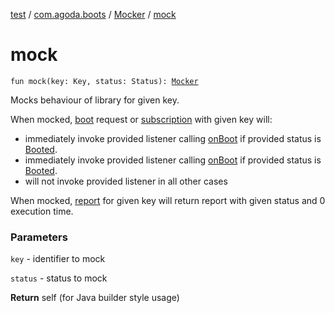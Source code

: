 [test](../../index.md) / [com.agoda.boots](../index.md) / [Mocker](index.md) / [mock](./mock.md)

# mock

`fun mock(key: Key, status: Status): `[`Mocker`](index.md)

Mocks behaviour of library for given key.

When mocked, [boot](#) request or [subscription](#) with given key will:

* immediately invoke provided listener calling [onBoot](#) if provided status is [Booted](#).
* immediately invoke provided listener calling [onBoot](#) if provided status is [Booted](#).
* will not invoke provided listener in all other cases

When mocked, [report](#) for given key will return report with given status and 0 execution time.

### Parameters

`key` - identifier to mock

`status` - status to mock

**Return**
self (for Java builder style usage)

